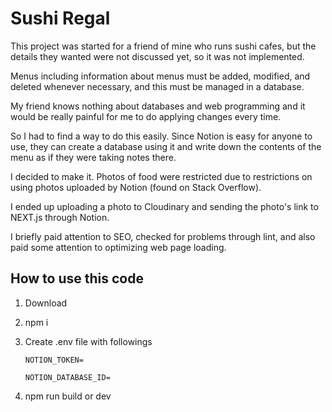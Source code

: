 # Sushi Regal

This project was started for a friend of mine who runs sushi cafes, but the details they wanted were not discussed yet, so it was not implemented.

Menus including information about menus must be added, modified, and deleted whenever necessary, and this must be managed in a database.

My friend knows nothing about databases and web programming and it would be really painful for me to do applying changes every time.

So I had to find a way to do this easily. Since Notion is easy for anyone to use, they can create a database using it and write down the contents of the menu as if they were taking notes there.

I decided to make it. Photos of food were restricted due to restrictions on using photos uploaded by Notion (found on Stack Overflow).

I ended up uploading a photo to Cloudinary and sending the photo's link to NEXT.js through Notion.

I briefly paid attention to SEO, checked for problems through lint, and also paid some attention to optimizing web page loading.

## How to use this code

1. Download
2. npm i
3. Create .env file with followings

   `NOTION_TOKEN=`

   `NOTION_DATABASE_ID=`

4. npm run build or dev
